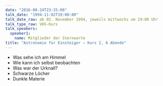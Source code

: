 ```yaml
---
date: "2016-08-24T23:35:00"
talk_date: "1994-11-02T19:00:00"
talk_date_raw: ab 02. November 1994, jeweils mittwochs um 19:00 Uhr
talk_type_raw: VHS-Kurs
talk_speakers:
  speaker1:
    name: Mitglieder der Sternwarte
title: "Astronomie für Einsteiger – Kurs 2, 6 Abende"
---
```


- Was sehe ich am Himmel
- Wie kann ich selbst beobachten
- Was war der Urknall?
- Schwarze Löcher
- Dunkle Materie
